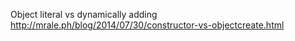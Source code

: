 Object literal vs dynamically adding http://mrale.ph/blog/2014/07/30/constructor-vs-objectcreate.html
